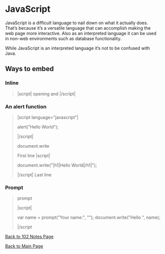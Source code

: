# JavaScript

JavaScript is a difficult language to nail down on what it actually does. That’s because it’s a versatile language that can accomplish making the web page more interactive. Also as an interpreted language it can be used in non-web environments such as database functionality. 

While JavaScript is an interpreted language it’s not to be confused with Java. 

## Ways to embed

### Inline

>|script| opening and |/script|

### An alert function

> |script language="javascript"|
> 
> alert("Hello World");
> 
> |/script|
>
> document.write
>
> First line
> |script|
>
> document.write("|h1|Hello World|/h1|");
> 
> |/script|
> Last line
>
### Prompt
>
> prompt
>
> |script|
> 
> var name = prompt("Your name:", "");
> document.write("Hello ", name);
> 
> |/script

[Back to 102 Notes Page](https://codrcam.github.io/reading-note/reading102.html)

[Back to Main Page](https://codrcam.github.io/reading-note/)